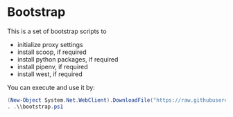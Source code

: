 # Bootstrap

This is a set of bootstrap scripts to

- initialize proxy settings
- install scoop, if required
- install python packages, if required
- install pipenv, if required
- install west, if required

You can execute and use it by:

```powershell
(New-Object System.Net.WebClient).DownloadFile("https://raw.githubusercontent.com/avengineers/bootstrap/develop/bootstrap.ps1",".\bootstrap.ps1")
. .\\bootstrap.ps1
```
